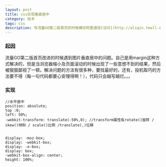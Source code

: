 ```yaml
---
layout: post
title: css实现垂直居中
category: 技术
tags: css
description: 写流量GO第二版首页的时候模仿阿里通信[访问](http://aliqin.tmall.com/phone_num_intro.htm?spm=a1z2p.7360257.0.0.rGUamd)其中遇到图片及div元素水平垂直居中的问题
---
```


### 起因
流量GO第二版首页改进的时候遇到图片垂直居中的问题。自己是用margin这种方式解决的，但是当浏览器缩小及页面滚动的时候出现了一些意想不到的结果，然后被狠狠鄙视了一顿。解决问题的方法有很多种，要找最好的，还有，投机取巧的方法要不得（每一句代码都要心安理得啊！），代码只会越写越烂。。。

### 实现
	//水平居中
	position: absolute;
    top :0;
    left: 50%;
    -webkit-transform: translate(-50%,0); //transform属性有rotate()旋转 / skew()倾斜 / scale()比例 /translate(,)位移 
    
    
    display: -moz-box;
    display: -webkit-box;
    display: -o-box;
    display: box;
    -webkit-box-align: center;
    height: 100%;